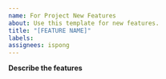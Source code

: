 ```yaml
---
name: For Project New Features
about: Use this template for new features.
title: "[FEATURE NAME]"
labels: 
assignees: ispong
---
```


<!--
!!! New Features  !!!
-->
**Describe the features**
